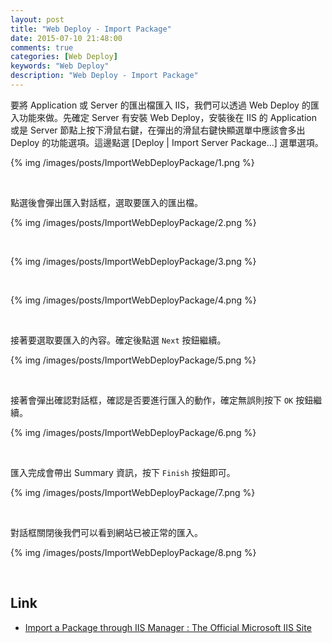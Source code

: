 ```yaml
---
layout: post
title: "Web Deploy - Import Package"
date: 2015-07-10 21:48:00
comments: true
categories: [Web Deploy]
keywords: "Web Deploy"
description: "Web Deploy - Import Package"
---
```


要將 Application 或 Server 的匯出檔匯入 IIS，我們可以透過 Web Deploy 的匯入功能來做。先確定 Server 有安裝 Web Deploy，安裝後在 IIS 的 Application 或是 Server 節點上按下滑鼠右鍵，在彈出的滑鼠右鍵快顯選單中應該會多出 Deploy 的功能選項。這邊點選 [Deploy | Import Server Package…] 選單選項。  

<!-- More -->


{% img /images/posts/ImportWebDeployPackage/1.png %}

<br/>


點選後會彈出匯入對話框，選取要匯入的匯出檔。  

{% img /images/posts/ImportWebDeployPackage/2.png %}

<br/>


{% img /images/posts/ImportWebDeployPackage/3.png %}

<br/>


{% img /images/posts/ImportWebDeployPackage/4.png %}

<br/>


接著要選取要匯入的內容。確定後點選 `Next` 按鈕繼續。  

{% img /images/posts/ImportWebDeployPackage/5.png %}

<br/>


接著會彈出確認對話框，確認是否要進行匯入的動作，確定無誤則按下 `OK` 按鈕繼續。  

{% img /images/posts/ImportWebDeployPackage/6.png %}

<br/>


匯入完成會帶出 Summary 資訊，按下 `Finish` 按鈕即可。  

{% img /images/posts/ImportWebDeployPackage/7.png %}

<br/>


對話框關閉後我們可以看到網站已被正常的匯入。  

{% img /images/posts/ImportWebDeployPackage/8.png %}

<br/>


Link
----
* [Import a Package through IIS Manager : The Official Microsoft IIS Site](http://www.iis.net/learn/publish/using-web-deploy/import-a-package-through-iis-manager)
